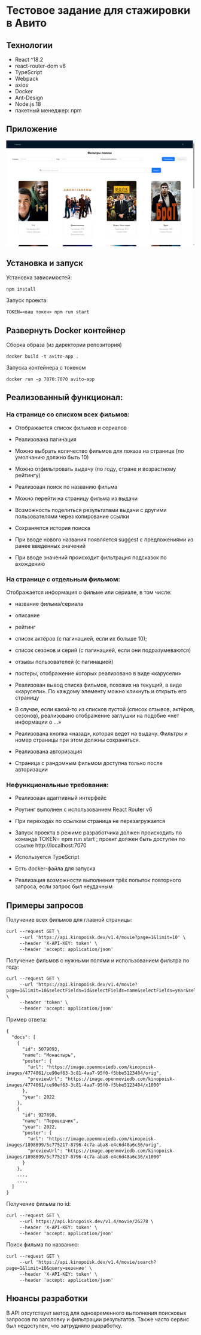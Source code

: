 # Тестовое задание для стажировки в Авито

## Технологии

- React ^18.2
- react-router-dom v6
- TypeScript
- Webpack
- axios
- Docker
- Ant-Design
- Node.js 18
- пакетный менеджер: npm

## Приложение

![alt text](images/app_screen.png)

## Установка и запуск

Установка зависимостей:

```
npm install
```

Запуск проекта:

```
TOKEN=<ваш токен> npm run start
```

## Развернуть Docker контейнер


Сборка образа (из директории репозитория)

```
docker build -t avito-app .
```

Запуска контейнера с токеном

```
docker run -p 7070:7070 avito-app
```

## Реализованный функционал:

### На странице со списком всех фильмов:

- Отображается список фильмов и сериалов
- Реализована пагинация
- Можно выбрать количество фильмов для показа на странице (по умолчанию должно быть 10)
- Можно отфильтровать выдачу (по году, стране и возрастному рейтингу)
- Реализован поиск по названию фильма
- Можно перейти на страницу фильма из выдачи

- Возможность поделиться результатами выдачи с другими пользователями через копирование ссылки
- Сохраняется история поиска
- При вводе нового названия появляется suggest с предложениями из ранее введенных значений
- При вводе значений происходит фильтрация подсказок по вхождению

### На странице с отдельным фильмом:

Отображается информация о фильме или сериале, в том числе:

- название фильма/сериала
- описание
- рейтинг
- список актёров (с пагинацией, если их больше 10);
- список сезонов и серий (с пагинацией, если они подразумеваются)
- отзывы пользователей (с пагинацией)
- постеры, отображение которых реализовано в виде «карусели»

- Реализован вывод списка фильмов, похожих на текущий, в виде «карусели». По каждому элементу можно кликнуть и открыть его страницу
- В случае, если какой-то из списков пустой (список отзывов, актёров, сезонов), реализовано отображение заглушки на подобие «нет информации о ...»
- Реализована кнопка «назад», которая ведет на выдачу. Фильтры и номер страницы при этом должны сохраняться.

- Реализована авторизация
- Страница с рандомным фильмом доступна только после авторизации

### Нефункциональные требования:

- Реализован адаптивный интерфейс
- Роутинг выполнен с использованием React Router v6
- При переходах по ссылкам страница не перезагружается
- Запуск проекта в режиме разработчика должен происходить по команде TOKEN=<your api token> npm run start ; проект должен быть доступен по ссылке http://localhost:7070

- Используется TypeScript
- Есть docker-файла для запуска
- Реализация возможности выполнения трёх попыток повторного запроса, если запрос был неудачным

## Примеры запросов

Получение всех фильмов для главной страницы:
```
curl --request GET \
     --url 'https://api.kinopoisk.dev/v1.4/movie?page=1&limit=10' \
     --header 'X-API-KEY: token' \
     --header 'accept: application/json'
```

Получение фильмов с нужными полями и использованием фильтра по году:
```
curl --request GET \
     --url 'https://api.kinopoisk.dev/v1.4/movie?page=1&limit=10&selectFields=id&selectFields=name&selectFields=year&selectFields=poster&year=2022' \
     --header 'token' \
     --header 'accept: application/json'
```
Пример ответа:
```
{
  "docs": [
    {
      "id": 5079093,
      "name": "Монастырь",
      "poster": {
        "url": "https://image.openmoviedb.com/kinopoisk-images/4774061/ce90ef63-3c81-4aa7-95f0-f5bbe5123484/orig",
        "previewUrl": "https://image.openmoviedb.com/kinopoisk-images/4774061/ce90ef63-3c81-4aa7-95f0-f5bbe5123484/x1000"
      },
      "year": 2022
    },
    {
      "id": 927898,
      "name": "Переводчик",
      "year": 2022,
      "poster": {
        "url": "https://image.openmoviedb.com/kinopoisk-images/1898899/5c775217-8796-4c7a-aba8-e4c6d48a6c36/orig",
        "previewUrl": "https://image.openmoviedb.com/kinopoisk-images/1898899/5c775217-8796-4c7a-aba8-e4c6d48a6c36/x1000"
      }
    },
    ...,
    ...,
  ]
}

```

Получение фильма по id: 
```
curl --request GET \
     --url https://api.kinopoisk.dev/v1.4/movie/26278 \
     --header 'X-API-KEY: token' \
     --header 'accept: application/json'
```

Поиск фильма по названию:
```
curl --request GET \
     --url 'https://api.kinopoisk.dev/v1.4/movie/search?page=1&limit=10&query=везение' \
     --header 'X-API-KEY: token' \
     --header 'accept: application/json'
```


## Нюансы разработки

В API отсутствует метод для одновременного выполнения поисковых запросов по заголовку и фильтрации результатов. Также часто сервис был недоступен, что затрудняло разработку.
